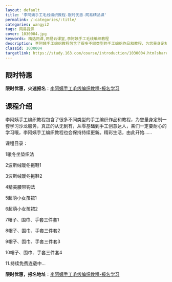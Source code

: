 ```yaml
---
layout: default
title: '李阿姨手工毛线编织教程-限时优惠-网易精品课'
permalink: /:categories/:title/
categories: wangyi2
tags: 网易提供
cover: 1030004.jpg
keywords: 精选网课,网易云课堂,李阿姨手工毛线编织教程
description: 李阿姨手工编织教程包含了很多不同类型的手工编织作品和教程，为您量身定制一套学习沙龙服务，真正的从无到有，从零基础到手工创
classid: 1030004
targetlink: https://study.163.com/course/introduction/1030004.htm?share=1&shareId=1025206652&utm_campaign=share&utm_medium=iphoneShare&utm_source=&utm_u=1025206652
---
```


## 限时特惠

**限时优惠，火速报名**：[李阿姨手工毛线编织教程-报名学习](https://study.163.com/course/introduction/1030004.htm?share=1&shareId=1025206652&utm_campaign=share&utm_medium=iphoneShare&utm_source=&utm_u=1025206652)

## 课程介绍

李阿姨手工编织教程包含了很多不同类型的手工编织作品和教程，为您量身定制一套学习沙龙服务，真正的从无到有，从零基础到手工创意达人，亲们一定要耐心的学习哦，李阿姨手工编织教程也会保持持续更新。精彩生活，由此开始……



课程目录：

1暖冬坐垫织法

2波斯绒暖冬拖鞋1

3波斯绒暖冬拖鞋2

4精美腰带钩法

5超萌小女孩裙1

6超萌小女孩裙2

7帽子、围巾、手套三件套1

8帽子、围巾、手套三件套2

9帽子、围巾、手套三件套3

10帽子、围巾、手套三件套4

11.持续免费连载中...

**限时优惠，报名地址**：[李阿姨手工毛线编织教程-报名学习](https://study.163.com/course/introduction/1030004.htm?share=1&shareId=1025206652&utm_campaign=share&utm_medium=iphoneShare&utm_source=&utm_u=1025206652)

